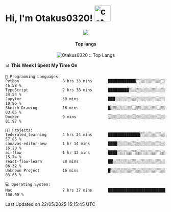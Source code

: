 <h1> Hi, I'm Otakus0320! <img src="https://media.giphy.com/media/mGcNjsfWAjY5AEZNw6/giphy.gif" width="50" alt="cat"></h1>

<p align="center"><a href="https://wakatime.com/@044d69d0-1253-4f60-96b6-5d19a0f9dde5"><img src="https://wakatime.com/badge/user/044d69d0-1253-4f60-96b6-5d19a0f9dde5.svg" /></a></p>

<h4 align="center">Top langs</h4>

<p align="center"><img src="https://github-readme-stats.vercel.app/api/top-langs/?username=Otakus0320&langs_count=10&theme=tokyonight&layout=compact&timestamp={{random_number}}" alt="Otakus0320 :: Top Langs" /></p>

<!--START_SECTION:waka-->
📊 **This Week I Spent My Time On** 

```text
💬 Programming Languages: 
Python                   3 hrs 33 mins       ████████████░░░░░░░░░░░░░   46.58 % 
TypeScript               2 hrs 38 mins       █████████░░░░░░░░░░░░░░░░   34.54 % 
Jupyter                  50 mins             ███░░░░░░░░░░░░░░░░░░░░░░   10.96 % 
Sketch Drawing           16 mins             █░░░░░░░░░░░░░░░░░░░░░░░░   03.65 % 
Docker                   9 mins              ░░░░░░░░░░░░░░░░░░░░░░░░░   01.97 % 

🐱‍💻 Projects: 
federated_learning       4 hrs 24 mins       ██████████████░░░░░░░░░░░   57.85 % 
canavas-editor-new       1 hr 14 mins        ████░░░░░░░░░░░░░░░░░░░░░   16.20 % 
ai-flow                  1 hr 12 mins        ████░░░░░░░░░░░░░░░░░░░░░   15.74 % 
react-flow-learn         28 mins             ██░░░░░░░░░░░░░░░░░░░░░░░   06.32 % 
Unknown Project          16 mins             █░░░░░░░░░░░░░░░░░░░░░░░░   03.65 % 

💻 Operating System: 
Mac                      7 hrs 37 mins       █████████████████████████   100.00 % 
```


 Last Updated on 22/05/2025 15:15:45 UTC
<!--END_SECTION:waka-->
